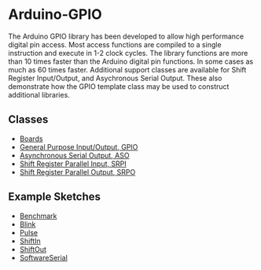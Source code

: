 # Arduino-GPIO
The Arduino GPIO library has been developed to allow high performance
digital pin access. Most access functions are compiled to a single
instruction and execute in 1-2 clock cycles. The library functions are
more than 10 times faster than the Arduino digital pin functions. In
some cases as much as 60 times faster. Additional support classes are
available for Shift Register Input/Output, and Asychronous Serial
Output. These also demonstrate how the GPIO template class may be used
to construct additional libraries.

## Classes

* [Boards](./src/Board.h)
* [General Purpose Input/Output, GPIO](./src/GPIO.h)
* [Asynchronous Serial Output, ASO](./src/ASO.h)
* [Shift Register Parallel Input, SRPI](./src/SRPI.h)
* [Shift Register Parallel Output, SRPO](./src/SRPO.h)

## Example Sketches

* [Benchmark](./examples/Benchmark)
* [Blink](./examples/Blink)
* [Pulse](./examples/Pulse)
* [ShiftIn](./examples/ShiftIn)
* [ShiftOut](./examples/ShiftOut)
* [SoftwareSerial](./examples/SoftwareSerial)
